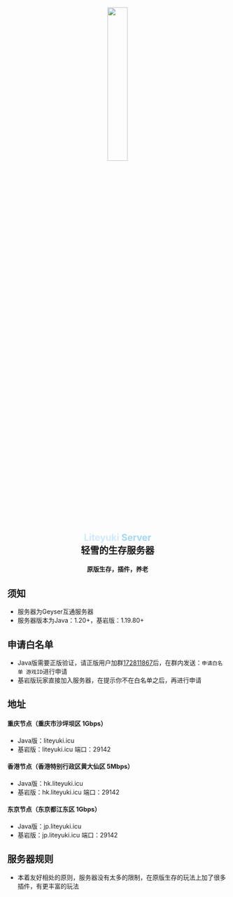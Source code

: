 <div align="center">
    <img src="https://gitee.com/snowykami/snowykami/raw/master/img/snowy.png" style="width: 30%; margin-top:10%;">
</div>
<div align=center>
    <h2>
        <font color="#d0e9ff">
            Liteyuki
        </font>
        <font color="#a2d8f4">
            Server
        </font>
        <br>
        轻雪的生存服务器
    </h2>
</div>
<div align=center><h4>原版生存，插件，养老</h4></div>

## 须知

- 服务器为Geyser互通服务器
- 服务器版本为Java：1.20+，基岩版：1.19.80+

## 申请白名单

- Java版需要正版验证，请正版用户加群[172811867](http://qm.qq.com/cgi-bin/qm/qr?_wv=1027&k=MlKVG2xKNkVyWyp16U2OXLts1smmCgkS&authKey=BAgaMDmD7jqvqzrfdPk93FTRHh4vRa%2Fn10HzM8K52i4UZ%2B%2FIf5%2FXfSd0m7x25ULy&noverify=0&group_code=172811867)后，在群内发送：```申请白名单 游戏ID```进行申请
- 基岩版玩家直接加入服务器，在提示你不在白名单之后，再进行申请

## 地址

#### 重庆节点（重庆市沙坪坝区 1Gbps）
- Java版：liteyuki.icu
- 基岩版：liteyuki.icu 端口：29142

#### 香港节点（香港特别行政区黄大仙区 5Mbps）
- Java版：hk.liteyuki.icu
- 基岩版：hk.liteyuki.icu 端口：29142

#### 东京节点（东京都江东区 1Gbps）
- Java版：jp.liteyuki.icu
- 基岩版：jp.liteyuki.icu 端口：29142

## 服务器规则

- 本着友好相处的原则，服务器没有太多的限制，在原版生存的玩法上加了很多插件，有更丰富的玩法

